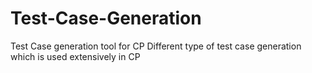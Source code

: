 # Test-Case-Generation
Test Case generation tool for CP
Different type of test case generation which is used extensively in CP
